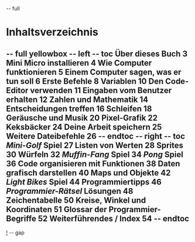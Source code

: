 -- full
# Inhaltsverzeichnis
-- full yellowbox
-- left
-- toc
Über dieses Buch	3
Mini Micro installieren	4
Wie Computer funktionieren	5
Einem Computer sagen, was er tun soll	6
Erste Befehle	8
Variablen	10
Den Code-Editor verwenden	11
Eingaben vom Benutzer erhalten	12
Zahlen und Mathematik	14
Entscheidungen treffen	16
Schleifen	18
Geräusche und Musik	20
Pixel-Grafik	22
Keksbäcker	24
Deine Arbeit speichern	25
Weitere Dateibefehle	26
-- endtoc
-- right
-- toc
_Mini-Golf_ Spiel	27
Listen von Werten	28
Sprites	30
Würfeln	32
_Muffin-Fang_ Spiel	34
_Pong_ Spiel	36
Code organisieren mit Funktionen	38
Daten grafisch darstellen	40
Maps und Objekte	42
_Light Bikes_ Spiel	44
Programmiertipps	46
_Programmier-Rätsel_ Lösungen	48
Zeichentabelle	50
Kreise, Winkel und Koordinaten	51
Glossar der Programmier-Begriffe	52
Weiterführendes / Index	54
-- endtoc
--
[!](p00-manyBots.png)
-- gap
